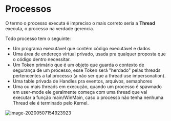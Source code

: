 # Processos

O termo o processo executa é impreciso o mais correto seria a **Thread** executa, o processo na verdade gerencia.

Todo processo tem o seguinte:

- Um programa executável que contém código executável e dados
- Uma área de endereço virtual privado, usada pra qualquer proposta que o código dentro necessitar.
- Um Token primário que é um objeto que guarda o contexto de segurança de um processo, esse Token será "herdado" pelas threads pertencentes a tal processo (a não ser que a thread use impersonation).
- Uma table privada de Handles pra eventos, arquivos, semaphores
- Uma ou mais threads em execução, quando um processo é spawnado em user-mode ele geralmente começa com uma thread que vai executar a função main/WinMain, caso o processo não tenha nenhuma Thread ele é terminado pelo Kernel.

![image-20200507154923923](C:\Users\mastermind\AppData\Roaming\Typora\typora-user-images\image-20200507154923923.png)